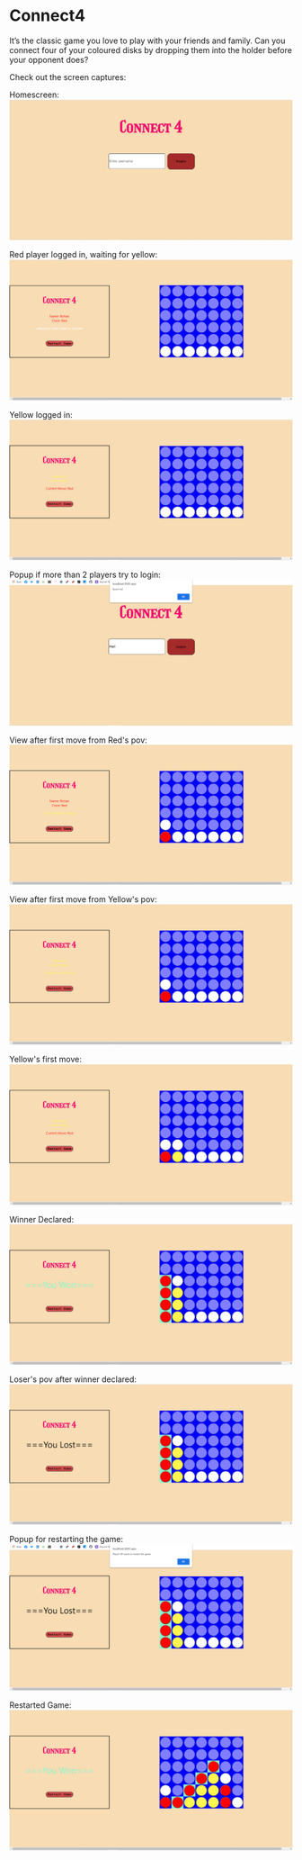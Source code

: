 # Connect4

It’s the classic game you love to play with your friends and family. Can you connect four of your coloured disks by dropping them into the holder before your opponent does?

Check out the screen captures:

Homescreen:![alt text](https://github.com/anandohri/connect4/blob/main/Screenshots/Capture1.PNG?raw=true)

Red player logged in, waiting for yellow:![alt text](https://github.com/anandohri/connect4/blob/main/Screenshots/Capture2.PNG?raw=true)

Yellow logged in:![alt text](https://github.com/anandohri/connect4/blob/main/Screenshots/Capture3.PNG?raw=true)

Popup if more than 2 players try to login:![alt text](https://github.com/anandohri/connect4/blob/main/Screenshots/Capture4.PNG?raw=true)

View after first move from Red's pov:![alt text](https://github.com/anandohri/connect4/blob/main/Screenshots/Capture5.PNG?raw=true)

View after first move from Yellow's pov:![alt text](https://github.com/anandohri/connect4/blob/main/Screenshots/Capture6.PNG?raw=true)

Yellow's first move:![alt text](https://github.com/anandohri/connect4/blob/main/Screenshots/Capture7.PNG?raw=true)

Winner Declared:![alt text](https://github.com/anandohri/connect4/blob/main/Screenshots/Capture8.PNG?raw=true)

Loser's pov after winner declared:![alt text](https://github.com/anandohri/connect4/blob/main/Screenshots/Capture9.PNG?raw=true)

Popup for restarting the game:![alt text](https://github.com/anandohri/connect4/blob/main/Screenshots/Capture10.PNG?raw=true)

Restarted Game:![alt text](https://github.com/anandohri/connect4/blob/main/Screenshots/Capture11.PNG?raw=true)
